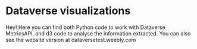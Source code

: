 # Dataverse visualizations
Hey! Here you can find both Python code to work with Dataverse MetricsAPI, and d3 code to analyse the information extracted.
You can also see the website version at dataversetest.weebly.com
